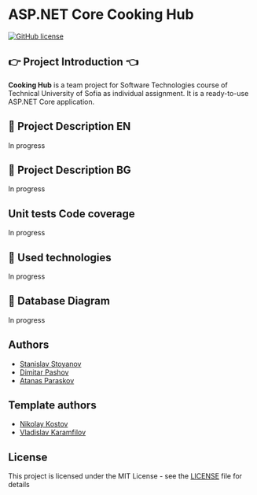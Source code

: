# ASP.NET Core Cooking Hub

[![GitHub license](https://img.shields.io/github/license/stanislavstoyanov99/CookingHubcolor=brightgreen)](https://github.com/stanislavstoyanov99/CookingHub/blob/master/LICENSE)

## :point_right: Project Introduction :point_left:

**Cooking Hub** is a team project for Software Technologies course of Technical University of Sofia as individual assignment. It is a ready-to-use ASP.NET Core application.

## :pencil: Project Description EN
In progress

## :pencil: Project Description BG
In progress

## Unit tests Code coverage
In progress

## :hammer: Used technologies
In progress

## :floppy_disk: Database Diagram
In progress

## Authors

- [Stanislav Stoyanov](https://github.com/stanislavstoyanov99)
- [Dimitar Pashov](https://github.com/dimitarpashov99)
- [Atanas Paraskov]()

## Template authors

- [Nikolay Kostov](https://github.com/NikolayIT)
- [Vladislav Karamfilov](https://github.com/vladislav-karamfilov)

## License

This project is licensed under the MIT License - see the [LICENSE](LICENSE) file for details
